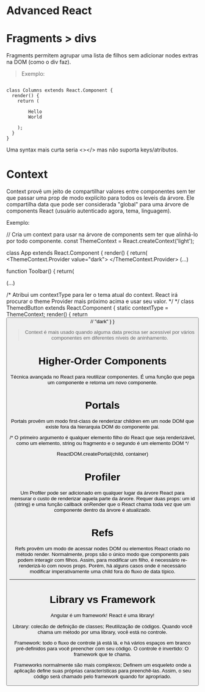 # Advanced React 

# Fragments > divs
Fragments permitem agrupar uma lista de filhos sem adicionar nodes extras na DOM (como o div faz).

> Exemplo:

<code>
class Columns extends React.Component {
  render() {
    return (
      <React.Fragment>
        <td>Hello</td>
        <td>World</td>
      </React.Fragment>
    );
  }
}
</code>

Uma syntax mais curta seria <></> mas não suporta keys/atributos.

# Context
Context provê um jeito de compartilhar valores entre componentes sem ter que passar uma prop de modo
explícito para todos os leveis da árvore. Ele compartilha data que pode ser considerada "global" para
uma árvore de components React (usuário autenticado agora, tema, linguagem).

Exemplo:


// Cria um context para usar na árvore de components sem ter que alinhá-lo por todo componente.
const ThemeContext = React.createContext('light'); 

class App extends React.Component {
	render() {
		return(
		<ThemeContext.Provider value="dark">
		  <Toolbar />
		</ThemeContext.Provider>
(...)


function Toolbar() {
	return(
		<div>
		  <ThemedButton />
		</div>
(...)

/* Atribui um contextType para ler o tema atual do context. 
React irá procurar o theme Provider mais próximo acima e usar seu valor. */
*/
class ThemedButton extends React.Component {
	static contextType = ThemeContext;
	render() {
	  return <Button theme={this.context} /> // "dark"
	}
}

> Context é mais usado quando alguma data precisa ser acessível por vários componentes em 
diferentes níveis de aninhamento.

# Higher-Order Components 
Técnica avançada no React para reutilizar componentes. É uma função que pega um componente
e retorna um novo componente.  

# Portals
Portals provêm um modo first-class de renderizar children em um node DOM que existe fora da hierarquia
DOM do componente pai.

/* O primeiro argumento é qualquer elemento filho do React que seja renderizável,
como um elemento, string ou fragmento e o segundo é um elemento DOM */

ReactDOM.createPortal(child, container)

# Profiler 
Um Profiler pode ser adicionado em qualquer lugar da árvore React para mensurar o custo
de renderizar aquela parte da árvore. Requer duas props: um id (string) e uma função callback
onRender que o React chama toda vez que um componente dentro da árvore é atualizado.

# Refs
Refs provêm um modo de acessar nodes DOM ou elementos React criado no método render.
Normalmente, props são o único modo que components pais podem interagir com filhos. 
Assim, para modificar um filho, é necessário re-renderizá-lo com novos props.
Porém, há alguns casos onde é necessário modificar imperativamente uma child fora do fluxo
de data típico. 

_________________________________________________________
# Library vs Framework

Angular é um framework!
React é uma library!

Library: colecão de definição de classes; Reutilização de códigos. Quando você chama um método
por uma library, você está no controle.

Framework: todo o fluxo de controle já está lá, e há vários espaços em branco pré-definidos
para você preencher com seu código. O controle é invertido: O framework que te chama.

Frameworks normalmente são mais complexos; Definem um esqueleto onde a aplicação define suas
próprias características para preenchê-las. Assim, o seu código será chamado pelo framework
quando for apropriado. 
